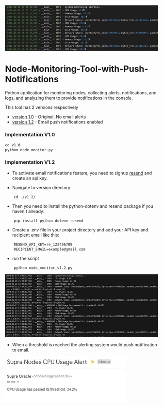 ![node monitor](./images/image.JPG)
# Node-Monitoring-Tool-with-Push-Notifications
Python application for monitoring nodes, collecting alerts, notifications, and logs, and analyzing them to provide notifications in the console.

This tool has 2 versions respectively
- [version 1.0](./v1.0/) - Original, No email alerts
- [version 1.2](./v1.2/) - Email push notifications enabled
### Implementation V1.0

```
cd v1.0
python node_monitor.py
```

### Implementation V1.2

- To activate email notifications feature, you need to signup [resend](https://resend.com/) and create an api key.

- Navigate to version directory

```
    cd ./v1.2/
```
- Then you need to install the python-dotenv  and resend package if you haven't already:

```
    pip install python-dotenv resend 
```
- Create a .env file in your project directory and add your API key and recipient email like this:

```
    RESEND_API_KEY=re_123456789
    RECIPIENT_EMAIL=example@gmail.com
```
- run the script 

```
    python node_monitor_v1.2.py 
```

![node monitor](./images/image2.JPG)

- When a threshold is reached the alerting system would push notification to email.

![email notification](./images/image3.JPG)

